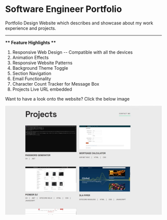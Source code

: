 # Software Engineer Portfolio
Portfolio Design Website which describes and showcase about my work experience and projects.
<hr>
<b> ** Feature Highlights ** </b>

1. Responsive Web Design -- Compatible with all the devices
2. Animation Effects
3. Responsive Website Patterns
4. Background Theme Toggle
5. Section Navigation
6. Email Functionality
7. Character Count Tracker for Message Box
7. Projects Live URL embedded

Want to have a look onto the website? Click the below image

<a href="https://nivitek.github.io/portfolio/" title="Click Me" target="_blank">
<img src="./assets/images/portfolio_website.jpg" alt="Portfolio_website">
</a>
